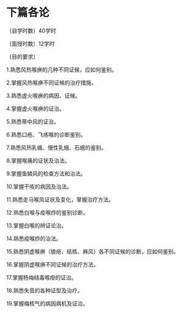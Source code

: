 # 下篇各论

〔自学时数〕40学时

〔面授时数〕12学时

〔目的要求〕

1.熟悉风热喉痹的几种不同证候，应如何鉴别。

2.掌握风热喉痹不同证候的治疗措施。

3.熟悉虚火喉痹的病因、证候。

4.掌握虚火喉痹的证治。

5.熟悉蒂中风的证治。

6.熟悉口疮、飞疡喉的诊断鉴别。

7.熟悉风热乳蛾、慢性乳蛾、石蛾的鉴别。

8.掌握喉痛的证状及治法。

9.掌握鱼鳞风的检查方法和治法。

10.掌握干咳的病因及治法。

11.熟悉走马喉风证状及变化，掌握治疗方法。

12.熟悉白喉与疫喉痧的鉴别诊断。

13.掌握白喉的辨证论治。

14.熟悉疫喉痧的治法。

15.熟悉阴虚喉痹（狼疮、结核、麻风）各不同证候的诊断，应如何鉴别。

16.掌握阴虚喉痹不同证候的治疗方法。

17.掌握杨梅结毒喉疳的证治。

18.熟悉失音的各种证型及治疗。

19.掌握梅核气的病因病机及证治。
